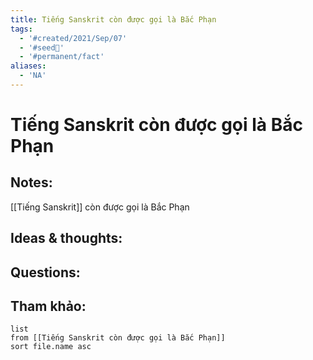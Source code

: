 ```yaml
---
title: Tiếng Sanskrit còn được gọi là Bắc Phạn
tags:
  - '#created/2021/Sep/07'
  - '#seed🥜'
  - '#permanent/fact'
aliases:
  - 'NA'
---
```

# Tiếng Sanskrit còn được gọi là Bắc Phạn

## Notes:
[[Tiếng Sanskrit]] còn được gọi là Bắc Phạn

## Ideas & thoughts:

## Questions:


## Tham khảo:
```dataview
list
from [[Tiếng Sanskrit còn được gọi là Bắc Phạn]]
sort file.name asc
```